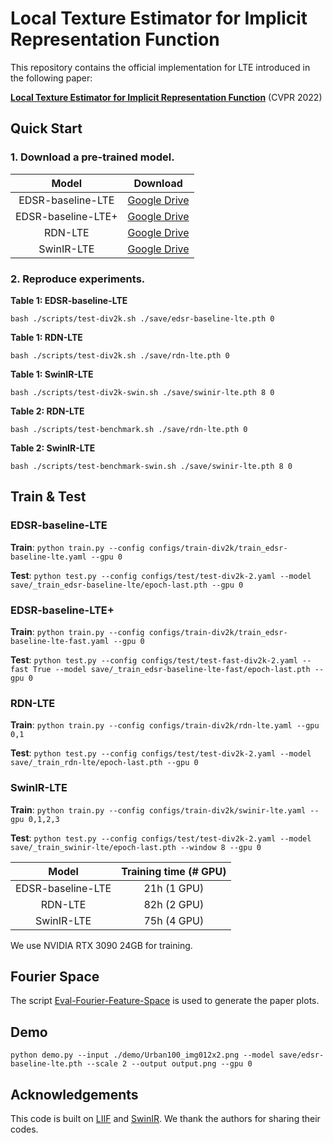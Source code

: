 # Local Texture Estimator for Implicit Representation Function
This repository contains the official implementation for LTE introduced in the following paper:

[**Local Texture Estimator for Implicit Representation Function**](https://ipl.dgist.ac.kr/LTE_cvpr.pdf) (CVPR 2022)


## Quick Start

### 1. Download a pre-trained model.

Model|Download
:-:|:-:
EDSR-baseline-LTE|[Google Drive](https://drive.google.com/file/d/108-wQJOTR41JNn_2Q-5X4p07DvgrBNSB/view?usp=sharing)
EDSR-baseline-LTE+|[Google Drive](https://drive.google.com/file/d/1k_BWZWC4tvWA0WouViHAicdTg0pHBp-W/view?usp=sharing)
RDN-LTE|[Google Drive](https://drive.google.com/file/d/1fdj5cvSopIqFi74x9rofPP9O_2HfSp7K/view?usp=sharing)
SwinIR-LTE|[Google Drive](https://drive.google.com/file/d/1DnrL86pUKwRXNLOxoK_GJdrP6IZ3y9nH/view?usp=sharing)

### 2. Reproduce experiments.

**Table 1: EDSR-baseline-LTE**

```bash ./scripts/test-div2k.sh ./save/edsr-baseline-lte.pth 0```

**Table 1: RDN-LTE**

```bash ./scripts/test-div2k.sh ./save/rdn-lte.pth 0```

**Table 1: SwinIR-LTE**

```bash ./scripts/test-div2k-swin.sh ./save/swinir-lte.pth 8 0```

**Table 2: RDN-LTE**

```bash ./scripts/test-benchmark.sh ./save/rdn-lte.pth 0```

**Table 2: SwinIR-LTE**

```bash ./scripts/test-benchmark-swin.sh ./save/swinir-lte.pth 8 0```

## Train & Test

###  **EDSR-baseline-LTE**

**Train**: `python train.py --config configs/train-div2k/train_edsr-baseline-lte.yaml --gpu 0`

**Test**: `python test.py --config configs/test/test-div2k-2.yaml --model save/_train_edsr-baseline-lte/epoch-last.pth --gpu 0`

### **EDSR-baseline-LTE+**

**Train**: `python train.py --config configs/train-div2k/train_edsr-baseline-lte-fast.yaml --gpu 0`

**Test**: `python test.py --config configs/test/test-fast-div2k-2.yaml --fast True --model save/_train_edsr-baseline-lte-fast/epoch-last.pth --gpu 0`

### **RDN-LTE**

**Train**: `python train.py --config configs/train-div2k/rdn-lte.yaml --gpu 0,1`

**Test**: `python test.py --config configs/test/test-div2k-2.yaml --model save/_train_rdn-lte/epoch-last.pth --gpu 0`

### **SwinIR-LTE**

**Train**: `python train.py --config configs/train-div2k/swinir-lte.yaml --gpu 0,1,2,3`

**Test**: `python test.py --config configs/test/test-div2k-2.yaml --model save/_train_swinir-lte/epoch-last.pth --window 8 --gpu 0`

Model|Training time (# GPU)
:-:|:-:
EDSR-baseline-LTE|21h (1 GPU)
RDN-LTE|82h (2 GPU)
SwinIR-LTE|75h (4 GPU)

We use NVIDIA RTX 3090 24GB for training.

## Fourier Space

The script [Eval-Fourier-Feature-Space](https://github.com/jaewon-lee-b/lte/blob/main/Eval-Fourier-Feature-Space.ipynb) is used to generate the paper plots.


## Demo

`python demo.py --input ./demo/Urban100_img012x2.png --model save/edsr-baseline-lte.pth --scale 2 --output output.png --gpu 0`


## Acknowledgements
This code is built on [LIIF](https://github.com/yinboc/liif) and [SwinIR](https://github.com/JingyunLiang/SwinIR). We thank the authors for sharing their codes.